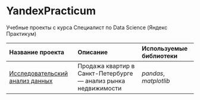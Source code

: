 # YandexPracticum
Учебные проекты с курса Специалист по Data Science (Яндекс Практикум)

| Название проекта | Описание | Используемые библиотеки | 
| :---------------------- | :---------------------- | :---------------------- |
| [Исследовательский анализ данных](EDA) | Продажа квартир в Санкт-Петербурге — анализ рынка недвижимости | *pandas*, *matplotlib* |
